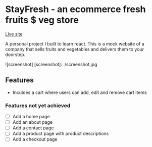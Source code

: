 # StayFresh - an ecommerce fresh fruits $ veg store

[Live site](https://github.com/facebook/create-react-app)

A personal project I built to learn react. This is a mock website of a company that sells fruits and vegetables and delivers them to your doorstep.

![screenshot] [screenshot]: ./screenshot.jpg

## Features

- Inculdes a cart where users can add, edit and remove cart items

### Features not yet achieved

- [ ] Add a home page
- [ ] Add an about page
- [ ] Add a contact page
- [ ] Add a product page with product descriptions
- [ ] Add a checkout page
